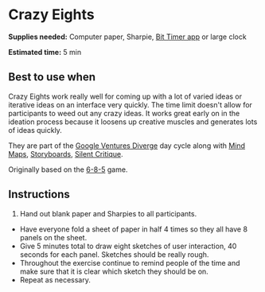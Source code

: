 # Crazy Eights

**Supplies needed:** Computer paper, Sharpie, 
[Bit Timer app](http://www.bittimerapp.com/) or large clock

**Estimated time:** 5 min

## Best to use when

Crazy Eights work really well for coming up with a lot of varied ideas or
iterative ideas on an interface very quickly. The time limit doesn't allow for
participants to weed out any crazy ideas. It works great early on in the
ideation process because it loosens up creative muscles and generates lots of
ideas quickly.

They are part of the [Google Ventures Diverge](http://www.gv.com/lib/the-product-design-sprint-divergeday2)
day cycle along with 
[Mind Maps](mind-maps.md),
[Storyboards](storyboards.md),
[Silent Critique](silent-critique.md).

Originally based on the
[6-8-5](http://www.gamestorming.com/games-for-fresh-thinking-and-ideas/6-8-5s/) game.

## Instructions

1. Hand out blank paper and Sharpies to all participants.
* Have everyone fold a sheet of paper in half 4 times so they all have 8 panels
on the sheet.
* Give 5 minutes total to draw eight sketches of user interaction,
40 seconds for each panel.
Sketches should be really rough.
* Throughout the exercise continue to remind people of the time and make sure
that it is clear which sketch they should be on.
* Repeat as necessary.
